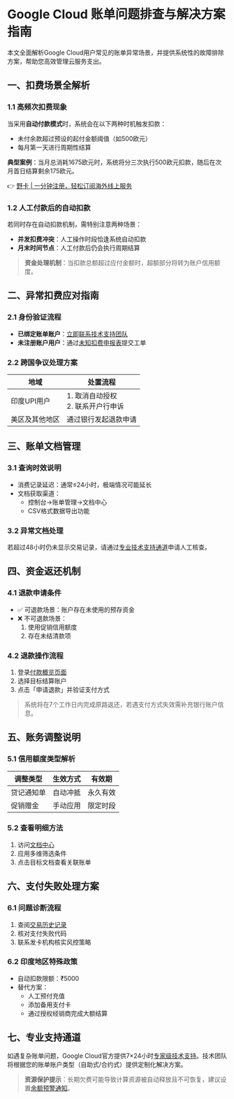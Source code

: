 # Google Cloud 账单问题排查与解决方案指南

本文全面解析Google Cloud用户常见的账单异常场景，并提供系统性的故障排除方案，帮助您高效管理云服务支出。

## 一、扣费场景全解析
### 1.1 高频次扣费现象
当采用**自动付款模式**时，系统会在以下两种时机触发扣款：
- 未付余款超过预设的起付金额阈值（如500欧元）
- 每月第一天进行周期性结算

**典型案例**：当月总消耗1675欧元时，系统将分三次执行500欧元扣款，随后在次月首日结算剩余175欧元。

👉 [野卡 | 一分钟注册，轻松订阅海外线上服务](https://bbtdd.com/yeka)

### 1.2 人工付款后的自动扣款
若同时存在自动扣款机制，需特别注意两种场景：
- **并发扣费冲突**：人工操作时段恰逢系统自动扣款
- **月末时间节点**：人工付款后仍会执行周期结算

> **资金处理机制**：当扣款总额超过应付金额时，超额部分将转为账户信用额度。

## 二、异常扣费应对指南
### 2.1 身份验证流程
- **已绑定账单账户**：[立即联系技术支持团队](https://bbtdd.com/yeka)
- **未注册账户用户**：通过[未知扣费申报表](https://bbtdd.com/yeka)提交工单

### 2.2 跨国争议处理方案
| 地域 | 处置流程 |
|------|--------|
| 印度UPI用户 | 1. 取消自动授权<br>2. 联系开户行申诉 |
| 美区及其他地区 | 通过银行发起退款申请 |

## 三、账单文档管理
### 3.1 查询时效说明
- 消费记录延迟：通常≤24小时，极端情况可能延长
- 文档获取渠道：
  - 控制台→账单管理→文档中心
  - CSV格式数据导出功能

### 3.2 异常文档处理
若超过48小时仍未显示交易记录，请通过[专业技术支持通道](https://bbtdd.com/yeka)申请人工核查。

## 四、资金返还机制
### 4.1 退款申请条件
- ✅ 可退款场景：账户存在未使用的预存资金
- ❌ 不可退款场景：
  1. 使用促销信用额度
  2. 存在未结清款项

### 4.2 退款操作流程
1. 登录[付款概览页面](https://bbtdd.com/yeka)
2. 选择目标结算账户
3. 点击「申请退款」并验证支付方式

> 系统将在7个工作日内完成原路返还，若遇支付方式失效需补充银行账户信息。

## 五、账务调整说明
### 5.1 信用额度类型解析
| 调整类型 | 生效方式 | 有效期 |
|---------|---------|-------|
| 贷记通知单 | 自动冲抵 | 永久有效 |
| 促销赠金 | 手动应用 | 限定时段 |

### 5.2 查看明细方法
1. 访问[文档中心](https://bbtdd.com/yeka)
2. 应用多维筛选条件
3. 点击目标文档查看关联账单

## 六、支付失败处理方案
### 6.1 问题诊断流程
1. 查阅[交易历史记录](https://bbtdd.com/yeka)
2. 核对支付失败代码
3. 联系发卡机构核实风控策略

### 6.2 印度地区特殊政策
- 自动扣款限额：₹5000
- 替代方案：
  - 人工预付充值
  - 添加备用支付卡
  - 通过授权经销商完成大额结算

## 七、专业支持通道
如遇复杂账单问题，Google Cloud官方提供7×24小时[专家级技术支持](https://bbtdd.com/yeka)。技术团队将根据您的账单账户类型（自助式/合约式）提供定制化解决方案。

> **资源保护提示**：长期欠费可能导致计算资源被自动释放且不可恢复，建议设置[余额预警通知](https://bbtdd.com/yeka)。